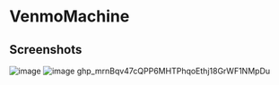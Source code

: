 # VenmoMachine

## Screenshots
![image](https://user-images.githubusercontent.com/108663786/216487540-58d34dd0-977a-489e-892f-9cea44b6090b.png)
![image](https://user-images.githubusercontent.com/108663786/216487578-457e2d4e-6fd3-4507-98da-d66b593f17a8.png)
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
